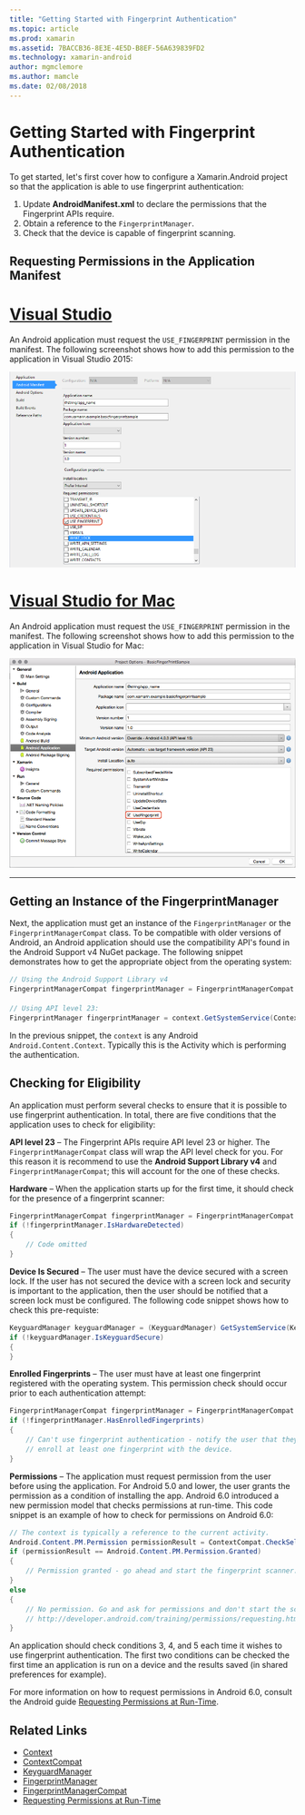 ```yaml
---
title: "Getting Started with Fingerprint Authentication"
ms.topic: article
ms.prod: xamarin
ms.assetid: 7BACCB36-8E3E-4E5D-B8EF-56A639839FD2
ms.technology: xamarin-android
author: mgmclemore
ms.author: mamcle
ms.date: 02/08/2018
---
```


# Getting Started with Fingerprint Authentication

To get started, let's first cover how to configure a Xamarin.Android project so that the application is able to use fingerprint authentication:

1. Update **AndroidManifest.xml** to declare the permissions that the Fingerprint APIs require.
2. Obtain a reference to the `FingerprintManager`.
3. Check that the device is capable of fingerprint scanning.

## Requesting Permissions in the Application Manifest

# [Visual Studio](#tab/vswin)

An Android application must request the `USE_FINGERPRINT` permission in the manifest. The following screenshot shows how to add this permission to the application in Visual Studio 2015:

[![Enabling USE\_FINGERPRINT in the Android Manifest screen](get-started-images/fingerprint-01-vs.png)](get-started-images/fingerprint-01-vs.png#lightbox) 

# [Visual Studio for Mac](#tab/vsmac)

An Android application must request the `USE_FINGERPRINT` permission in the manifest. The following screenshot shows how to add this permission to the application in Visual Studio for Mac:

[![Enabling UseFingerprint in the Android Application screen](get-started-images/fingerprint-01-xs.png)](get-started-images/fingerprint-01-xs.png#lightbox) 

-----

## Getting an Instance of the FingerprintManager

Next, the application must get an instance of the `FingerprintManager` or the `FingerprintManagerCompat` class. To be compatible with older versions of Android, an Android application should use the compatibility API's found in the Android Support v4 NuGet package. The following snippet demonstrates how to get the appropriate object from the operating system: 

```csharp
// Using the Android Support Library v4
FingerprintManagerCompat fingerprintManager = FingerprintManagerCompat.From(context);

// Using API level 23:
FingerprintManager fingerprintManager = context.GetSystemService(Context.FingerprintService) as FingerprintManager;
```  

In the previous snippet, the `context` is any Android `Android.Content.Context`. Typically this is the Activity which is performing the authentication.

## Checking for Eligibility

An application must perform several checks to ensure that it is possible to use fingerprint authentication. In total, there are five conditions that the application uses to check for eligibility:  
 

**API level 23** &ndash; The Fingerprint APIs require API level 23
or higher. The `FingerprintManagerCompat` class will wrap the API
level check for you. For this reason it is recommend to use the
**Android Support Library v4** and `FingerprintManagerCompat`; this
will account for the one of these checks.

**Hardware** &ndash; When the application starts up for the first
time, it should check for the presence of a fingerprint scanner:

```csharp
FingerprintManagerCompat fingerprintManager = FingerprintManagerCompat.From(context);
if (!fingerprintManager.IsHardwareDetected)
{
    // Code omitted
}
```
    
**Device Is Secured** &ndash; The user must have the device secured
with a screen lock. If the user has not secured the device with a
screen lock and security is important to the application, then the
user should be notified that a screen lock must be configured. The
following code snippet shows how to check this pre-requiste:

```csharp
KeyguardManager keyguardManager = (KeyguardManager) GetSystemService(KeyguardService);
if (!keyguardManager.IsKeyguardSecure)
{
}
```

**Enrolled Fingerprints** &ndash; The user must have at least one
fingerprint registered with the operating system. This permission
check should occur prior to each authentication attempt:

```csharp
FingerprintManagerCompat fingerprintManager = FingerprintManagerCompat.From(context);
if (!fingerprintManager.HasEnrolledFingerprints)
{
    // Can't use fingerprint authentication - notify the user that they need to
    // enroll at least one fingerprint with the device.
}
```

**Permissions** &ndash; The application must request permission
from the user before using the application. For Android 5.0 and
lower, the user grants the permission as a condition of installing
the app. Android 6.0 introduced a new permission model that checks
permissions at run-time. This code snippet is an example of how to
check for permissions on Android 6.0:

```csharp
// The context is typically a reference to the current activity.
Android.Content.PM.Permission permissionResult = ContextCompat.CheckSelfPermission(context, Manifest.Permission.UseFingerprint);
if (permissionResult == Android.Content.PM.Permission.Granted)
{
    // Permission granted - go ahead and start the fingerprint scanner.
}
else
{
    // No permission. Go and ask for permissions and don't start the scanner. See
    // http://developer.android.com/training/permissions/requesting.html
}
```

An application should check conditions 3, 4, and 5 each time it wishes
to use fingerprint authentication. The first two conditions can be
checked the first time an application is run on a device and the
results saved (in shared preferences for example).

For more information on how to request permissions in Android 6.0,
consult the Android guide
[Requesting Permissions at Run-Time](http://developer.android.com/training/permissions/requesting.html).



## Related Links

- [Context](https://developer.xamarin.com/api/type/Android.Content.Context/)
- [ContextCompat](https://developer.xamarin.com/api/type/Android.Support.V4.Content.ContextCompat/)
- [KeyguardManager](https://developer.xamarin.com/api/type/Android.App.KeyguardManager/)
- [FingerprintManager](http://developer.android.com/reference/android/hardware/fingerprint/FingerprintManager.html)
- [FingerprintManagerCompat](http://developer.android.com/reference/android/support/v4/hardware/fingerprint/FingerprintManagerCompat.html)
- [Requesting Permissions at Run-Time](http://developer.android.com/training/permissions/requesting.html)
